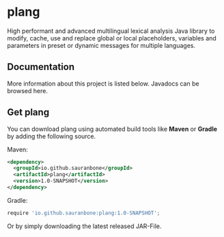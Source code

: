 # plang
High performant and advanced multilingual lexical analysis Java library to modify, cache, use and replace global or local placeholders, variables and parameters in preset or dynamic messages for multiple languages.

## Documentation
More information about this project is listed below. Javadocs can be browsed here.

## Get plang
You can download plang using automated build tools like **Maven** or **Gradle** by adding the following source.

Maven:

```xml
<dependency>
  <groupId>io.github.sauranbone</groupId>
  <artifactId>plang</artifactId>
  <version>1.0-SNAPSHOT</version>
</dependency>
```

Gradle:

```gradle
require 'io.github.sauranbone:plang:1.0-SNAPSHOT';
```

Or by simply downloading the latest released JAR-File.
